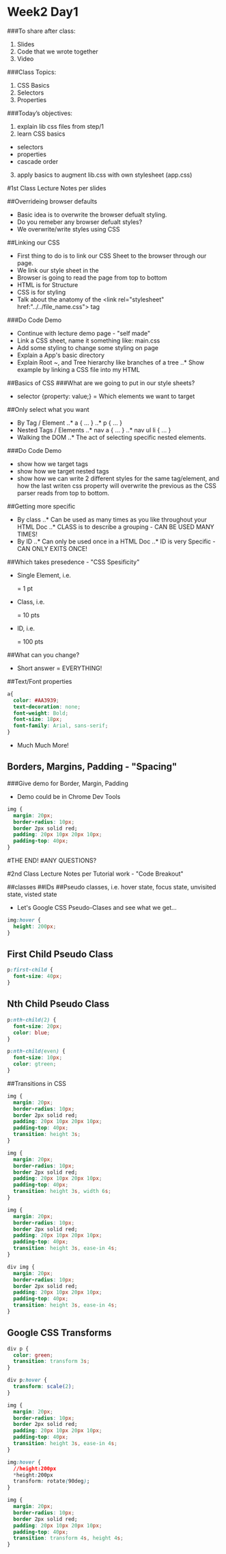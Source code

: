 Week2 Day1
==========

###To share after class:
1. Slides
2. Code that we wrote together
3. Video

###Class Topics:
1. CSS Basics
2. Selectors
3. Properties
  

###Today’s objectives:
1. explain lib css files from step/1
2. learn CSS basics
  - selectors
  - properties
  - cascade order
3. apply basics to augment lib.css with own stylesheet (app.css)


#1st Class Lecture Notes per slides

##Overrideing browser defaults
+ Basic idea is to overwrite the browser defualt styling.
+ Do you remeber any browser defualt styles?
+ We overwrite/write styles using CSS

##Linking our CSS
+ First thing to do is to link our CSS Sheet to the browser through our page.
+ We link our style sheet in the <head>
+ Browser is going to read the page from top to bottom
+ HTML is for Structure
+ CSS is for styling
+ Talk about the anatomy of the <link rel="stylesheet" href:"../../file_name.css"> tag

###Do Code Demo
+ Continue with lecture demo page - "self made"
+ Link a CSS sheet, name it something like: main.css
+ Add some styling to change some styling on page
+ Explain a App's basic directory
+ Explain Root ~, and Tree hierarchy like branches of a tree
  ..* Show example by linking a CSS file into my HTML <HEAD>

##Basics of CSS
###What are we going to put in our style sheets?
+ selector {property: value;} = Which elements we want to target

##Only select what you want
+ By Tag / Element
  ..* a { ... }
  ..* p { ... }
+ Nested Tags / Elements
  ..* nav a { ... }
  ..* nav ul li { ... }
+ Walking the DOM
..* The act of selecting specific nested elements.

###Do Code Demo
+ show how we target tags
+ show how we target nested tags
+ show how we can write 2 different styles for the same tag/element, and how the last writen css property will overwrite the previous as the CSS parser reads from top to bottom.

##Getting more specific
+ By class
  ..* Can be used as many times as you like throughout your HTML Doc
  ..* CLASS is to describe a grouping - CAN BE USED MANY TIMES!
+ By ID
  ..* Can only be used once in a HTML Doc
  ..* ID is very Specific - CAN ONLY EXITS ONCE!

##Which takes presedence - "CSS Spesificity"
+ Single Element, i.e. <p> = 1 pt
+ Class, i.e. <p class="main"> = 10 pts
+ ID, i.e. <p id="time-now"> = 100 pts

##What can you change?
+ Short answer = EVERYTHING!

##Text/Font properties
```css
a{
  color: #AA3939;
  text-decoration: none;
  font-weight: Bold;
  font-size: 18px;
  font-family: Arial, sans-serif;
}
```
+ Much Much More!

## Borders, Margins, Padding - "Spacing"

###Give demo for Border, Margin, Padding
+ Demo could be in Chrome Dev Tools

```css
img {
  margin: 20px;
  border-radius: 10px;
  border 2px solid red;
  padding: 20px 10px 20px 10px;
  padding-top: 40px;
}
```

#THE END! 
#ANY QUESTIONS?


#2nd Class Lecture Notes per Tutorial work - "Code Breakout"

##classes
##IDs
##Pseudo classes, i.e. hover state, focus state, unvisited state, visted state
+ Let's Google CSS Pseudo-Clases and see what we get...

```css
img:hover {
  height: 200px;
}
```
## First Child Pseudo Class
```css
p:first-child {
  font-size: 40px;
}
```

## Nth Child Pseudo Class
```css
p:nth-child(2) {
  font-size: 20px;
  color: blue;
}
```

```css
p:nth-child(even) {
  font-size: 10px;
  color: gtreen;
}
```

##Transitions in CSS
```css
img {
  margin: 20px;
  border-radius: 10px;
  border 2px solid red;
  padding: 20px 10px 20px 10px;
  padding-top: 40px;
  transition: height 3s;
}
```
```css
img {
  margin: 20px;
  border-radius: 10px;
  border 2px solid red;
  padding: 20px 10px 20px 10px;
  padding-top: 40px;
  transition: height 3s, width 6s;
}
```
```css
img {
  margin: 20px;
  border-radius: 10px;
  border 2px solid red;
  padding: 20px 10px 20px 10px;
  padding-top: 40px;
  transition: height 3s, ease-in 4s;
}
```

```css
div img {
  margin: 20px;
  border-radius: 10px;
  border 2px solid red;
  padding: 20px 10px 20px 10px;
  padding-top: 40px;
  transition: height 3s, ease-in 4s;
}
```
## Google CSS Transforms

```css
div p {
  color: green;
  transition: transform 3s;
}

div p:hover {
  transform: scale(2);
}
```

```css
img {
  margin: 20px;
  border-radius: 10px;
  border 2px solid red;
  padding: 20px 10px 20px 10px;
  padding-top: 40px;
  transition: height 3s, ease-in 4s;
}

img:hover {
  //height:200px
  *height:200px
  transform: rotate(90deg);
}

img {
  margin: 20px;
  border-radius: 10px;
  border 2px solid red;
  padding: 20px 10px 20px 10px;
  padding-top: 40px;
  transition: transform 4s, height 4s;
}
```








